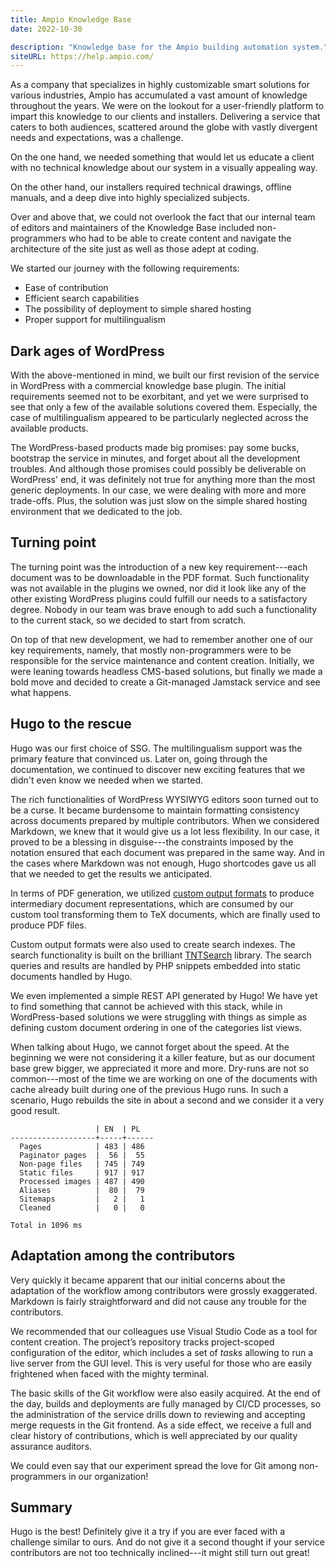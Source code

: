 ```yaml
---
title: Ampio Knowledge Base
date: 2022-10-30

description: "Knowledge base for the Ampio building automation system."
siteURL: https://help.ampio.com/
---
```


As a company that specializes in highly customizable smart solutions for various industries, Ampio has accumulated a vast amount of knowledge throughout the years. We were on the lookout for a user-friendly platform to impart this knowledge to our clients and installers. Delivering a service that caters to both audiences, scattered around the globe with vastly divergent needs and expectations, was a challenge.

On the one hand, we needed something that would let us educate a client with no technical knowledge about our system in a visually appealing way.

On the other hand, our installers required technical drawings, offline manuals, and a deep dive into highly specialized subjects.

Over and above that, we could not overlook the fact that our internal team of editors and maintainers of the Knowledge Base included non-programmers who had to be able to create content and navigate the architecture of the site just as well as those adept at coding.

We started our journey with the following requirements:

 - Ease of contribution
 - Efficient search capabilities
 - The possibility of deployment to simple shared hosting
 - Proper support for multilingualism

## Dark ages of WordPress

With the above-mentioned in mind, we built our first revision of the service in WordPress with a commercial knowledge base plugin. The initial requirements seemed not to be exorbitant, and yet we were surprised to see that only a few of the available solutions covered them. Especially, the case of multilingualism appeared to be particularly neglected across the available products.

The WordPress-based products made big promises: pay some bucks, bootstrap the service in minutes, and forget about all the development troubles. And although those promises could possibly be deliverable on WordPress' end, it was definitely not true for anything more than the most generic deployments. In our case, we were dealing with more and more trade-offs. Plus, the solution was just slow on the simple shared hosting environment that we dedicated to the job.

## Turning point

The turning point was the introduction of a new key requirement---each document was to be downloadable in the PDF format. Such functionality was not available in the plugins we owned, nor did it look like any of the other existing WordPress plugins could fulfill our needs to a satisfactory degree. Nobody in our team was brave enough to add such a functionality to the current stack, so we decided to start from scratch.

On top of that new development, we had to remember another one of our key requirements, namely, that mostly non-programmers were to be responsible for the service maintenance and content creation. Initially, we were leaning towards headless CMS-based solutions, but finally we made a bold move and decided to create a Git-managed Jamstack service and see what happens.

## Hugo to the rescue

Hugo was our first choice of SSG. The multilingualism support was the primary feature that convinced us. Later on, going through the documentation, we continued to discover new exciting features that we didn't even know we needed when we started.

The rich functionalities of WordPress WYSIWYG editors soon turned out to be a curse. It became burdensome to maintain formatting consistency across documents prepared by multiple contributors. When we considered Markdown, we knew that it would give us a lot less flexibility. In our case, it proved to be a blessing in disguise---the constraints imposed by the notation ensured that each document was prepared in the same way. And in the cases where Markdown was not enough, Hugo shortcodes gave us all that we needed to get the results we anticipated.

In terms of PDF generation, we utilized [custom output formats](/templates/output-formats/) to produce intermediary document representations, which are consumed by our custom tool transforming them to TeX documents, which are finally used to produce PDF files.

Custom output formats were also used to create search indexes. The search functionality is built on the brilliant [TNTSearch](https://github.com/teamtnt/tntsearch) library. The search queries and results are handled by PHP snippets embedded into static documents handled by Hugo.

We even implemented a simple REST API generated by Hugo! We have yet to find something that cannot be achieved with this stack, while in WordPress-based solutions we were struggling with things as simple as defining custom document ordering in one of the categories list views.

When talking about Hugo, we cannot forget about the speed. At the beginning we were not considering it a killer feature, but as our document base grew bigger, we appreciated it more and more. Dry-runs are not so common---most of the time we are working on one of the documents with cache already built during one of the previous Hugo runs. In such a scenario, Hugo rebuilds the site in about a second and we consider it a very good result.

```text
                   | EN  | PL
-------------------+-----+------
  Pages            | 483 | 486
  Paginator pages  |  56 |  55
  Non-page files   | 745 | 749
  Static files     | 917 | 917
  Processed images | 487 | 490
  Aliases          |  80 |  79
  Sitemaps         |   2 |   1
  Cleaned          |   0 |   0

Total in 1096 ms
```

## Adaptation among the contributors

Very quickly it became apparent that our initial concerns about the adaptation of the workflow among contributors were grossly exaggerated. Markdown is fairly straightforward and did not cause any trouble for the contributors.

We recommended that our colleagues use Visual Studio Code as a tool for content creation. The project’s repository tracks project-scoped configuration of the editor, which includes a set of _tasks_ allowing to run a live server from the GUI level. This is very useful for those who are easily frightened when faced with the mighty terminal.

The basic skills of the Git workflow were also easily acquired. At the end of the day, builds and deployments are fully managed by CI/CD processes, so the administration of the service drills down to reviewing and accepting merge requests in the Git frontend. As a side effect, we receive a full and clear history of contributions, which is well appreciated by our quality assurance auditors.

We could even say that our experiment spread the love for Git among non-programmers in our organization!

## Summary

Hugo is the best! Definitely give it a try if you are ever faced with a challenge similar to ours. And do not give it a second thought if your service contributors are not too technically inclined---it might still turn out great!
